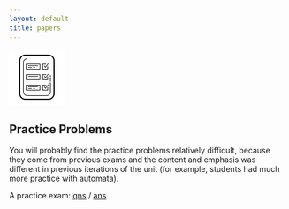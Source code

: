 ```yaml
---
layout: default
title: papers
---
```


<img class="icon" src="assets/icons8-report-card-100.png"/>
<h2>Practice Problems</h2>
You will probably find the practice problems relatively difficult, because they come from previous exams and the content and emphasis was different in previous iterations of the unit (for example, students had much more practice with automata).
<p>
A practice exam: <a href="papers/exam.pdf" target="_blank">qns</a> / <a href="papers/exam-answers.pdf" target="_blank">ans</a>
</p>
